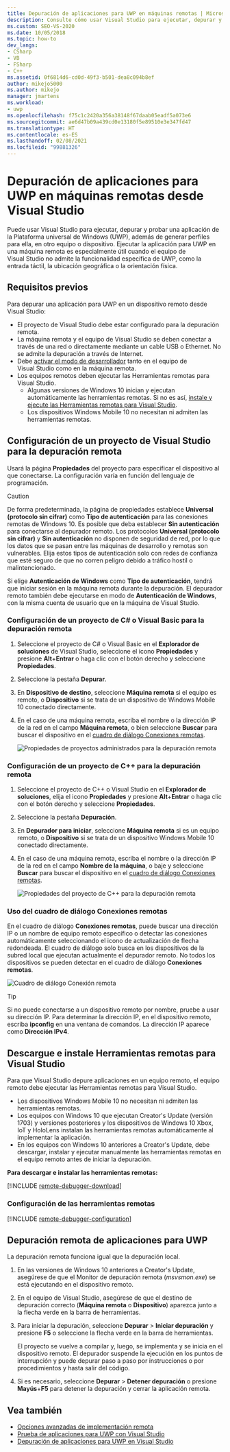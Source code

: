 ```yaml
---
title: Depuración de aplicaciones para UWP en máquinas remotas | Microsoft Docs
description: Consulte cómo usar Visual Studio para ejecutar, depurar y probar una aplicación de la Plataforma universal de Windows (UWP), además de generar perfiles para ella, en otro equipo o dispositivo de forma remota.
ms.custom: SEO-VS-2020
ms.date: 10/05/2018
ms.topic: how-to
dev_langs:
- CSharp
- VB
- FSharp
- C++
ms.assetid: 0f6814d6-cd0d-49f3-b501-dea8c094b8ef
author: mikejo5000
ms.author: mikejo
manager: jmartens
ms.workload:
- uwp
ms.openlocfilehash: f75c1c2420a356a38148f67daab05eadf5a073e6
ms.sourcegitcommit: ae6d47b09a439cd0e13180f5e89510e3e347fd47
ms.translationtype: HT
ms.contentlocale: es-ES
ms.lasthandoff: 02/08/2021
ms.locfileid: "99881326"
---
```

# <a name="debug-uwp-apps-on-remote-machines-from-visual-studio"></a>Depuración de aplicaciones para UWP en máquinas remotas desde Visual Studio

Puede usar Visual Studio para ejecutar, depurar y probar una aplicación de la Plataforma universal de Windows (UWP), además de generar perfiles para ella, en otro equipo o dispositivo. Ejecutar la aplicación para UWP en una máquina remota es especialmente útil cuando el equipo de Visual Studio no admite la funcionalidad específica de UWP, como la entrada táctil, la ubicación geográfica o la orientación física.

## <a name="prerequisites"></a><a name="BKMK_Prerequisites"></a> Requisitos previos

Para depurar una aplicación para UWP en un dispositivo remoto desde Visual Studio:

- El proyecto de Visual Studio debe estar configurado para la depuración remota.
- La máquina remota y el equipo de Visual Studio se deben conectar a través de una red o directamente mediante un cable USB o Ethernet. No se admite la depuración a través de Internet.
- Debe [activar el modo de desarrollador](/windows/uwp/get-started/enable-your-device-for-development) tanto en el equipo de Visual Studio como en la máquina remota.
- Los equipos remotos deben ejecutar las Herramientas remotas para Visual Studio.
  - Algunas versiones de Windows 10 inician y ejecutan automáticamente las herramientas remotas. Si no es así, [instale y ejecute las Herramientas remotas para Visual Studio](#BKMK_download).
  - Los dispositivos Windows Mobile 10 no necesitan ni admiten las herramientas remotas.

## <a name="configure-a-visual-studio-project-for-remote-debugging"></a><a name="BKMK_ConnectVS"></a> Configuración de un proyecto de Visual Studio para la depuración remota
<a name="BKMK_DirectConnect"></a> Usará la página **Propiedades** del proyecto para especificar el dispositivo al que conectarse. La configuración varía en función del lenguaje de programación.

> [!CAUTION]
> De forma predeterminada, la página de propiedades establece **Universal (protocolo sin cifrar)** como **Tipo de autenticación** para las conexiones remotas de Windows 10. Es posible que deba establecer **Sin autenticación** para conectarse al depurador remoto. Los protocolos **Universal (protocolo sin cifrar)** y **Sin autenticación** no disponen de seguridad de red, por lo que los datos que se pasan entre las máquinas de desarrollo y remotas son vulnerables. Elija estos tipos de autenticación solo con redes de confianza que esté seguro de que no corren peligro debido a tráfico hostil o malintencionado.
>
>Si elige **Autenticación de Windows** como **Tipo de autenticación**, tendrá que iniciar sesión en la máquina remota durante la depuración. El depurador remoto también debe ejecutarse en modo de **Autenticación de Windows**, con la misma cuenta de usuario que en la máquina de Visual Studio.

### <a name="configure-a-c-or-visual-basic-project-for-remote-debugging"></a><a name="BKMK_Choosing_the_remote_device_for_C__and_Visual_Basic_projects"></a> Configuración de un proyecto de C# o Visual Basic para la depuración remota

1. Seleccione el proyecto de C# o Visual Basic en el **Explorador de soluciones** de Visual Studio, seleccione el icono **Propiedades** y presione **Alt**+**Entrar** o haga clic con el botón derecho y seleccione **Propiedades**.

1. Seleccione la pestaña **Depurar**.

1. En **Dispositivo de destino**, seleccione **Máquina remota** si el equipo es remoto, o **Dispositivo** si se trata de un dispositivo de Windows Mobile 10 conectado directamente.

1. En el caso de una máquina remota, escriba el nombre o la dirección IP de la red en el campo **Máquina remota**, o bien seleccione **Buscar** para buscar el dispositivo en el [cuadro de diálogo Conexiones remotas](#remote-connections).

    ![Propiedades de proyectos administrados para la depuración remota](../debugger/media/vsrun_managed_projprop_remote.png "Propiedades del proyecto de depuración administrada")

### <a name="configure-a-c-project-for-remote-debugging"></a><a name="BKMK_Choosing_the_remote_device_for_JavaScript_and_C___projects"></a> Configuración de un proyecto de C++ para la depuración remota

1. Seleccione el proyecto de C++ o Visual Studio en el **Explorador de soluciones**, elija el icono **Propiedades** y presione **Alt**+**Entrar** o haga clic con el botón derecho y seleccione **Propiedades**.

1. Seleccione la pestaña **Depuración**.

3. En **Depurador para iniciar**, seleccione **Máquina remota** si es un equipo remoto, o **Dispositivo** si se trata de un dispositivo Windows Mobile 10 conectado directamente.

1. En el caso de una máquina remota, escriba el nombre o la dirección IP de la red en el campo **Nombre de la máquina**, o baje y seleccione **Buscar** para buscar el dispositivo en el [cuadro de diálogo Conexiones remotas](#remote-connections).

    ![Propiedades del proyecto de C++ para la depuración remota](../debugger/media/vsrun_cpp_projprop_remote.png "Propiedades del proyecto de depuración de C++")

### <a name="use-the-remote-connections-dialog-box"></a><a name="remote-connections"></a> Uso del cuadro de diálogo Conexiones remotas

En el cuadro de diálogo **Conexiones remotas**, puede buscar una dirección IP o un nombre de equipo remoto específico o detectar las conexiones automáticamente seleccionando el icono de actualización de flecha redondeada. El cuadro de diálogo solo busca en los dispositivos de la subred local que ejecutan actualmente el depurador remoto. No todos los dispositivos se pueden detectar en el cuadro de diálogo **Conexiones remotas**.

 ![Cuadro de diálogo Conexión remota](../debugger/media/vsrun_selectremotedebuggerdlg.png "Cuadro de diálogo Conexiones remotas")

>[!TIP]
>Si no puede conectarse a un dispositivo remoto por nombre, pruebe a usar su dirección IP. Para determinar la dirección IP, en el dispositivo remoto, escriba **ipconfig** en una ventana de comandos. La dirección IP aparece como **Dirección IPv4**.

## <a name="download-and-install-the-remote-tools-for-visual-studio"></a><a name="BKMK_download"></a> Descargue e instale Herramientas remotas para Visual Studio

Para que Visual Studio depure aplicaciones en un equipo remoto, el equipo remoto debe ejecutar las Herramientas remotas para Visual Studio.

- Los dispositivos Windows Mobile 10 no necesitan ni admiten las herramientas remotas.
- Los equipos con Windows 10 que ejecutan Creator's Update (versión 1703) y versiones posteriores y los dispositivos de Windows 10 Xbox, IoT y HoloLens instalan las herramientas remotas automáticamente al implementar la aplicación.
- En los equipos con Windows 10 anteriores a Creator's Update, debe descargar, instalar y ejecutar manualmente las herramientas remotas en el equipo remoto antes de iniciar la depuración.

**Para descargar e instalar las herramientas remotas:**

[!INCLUDE [remote-debugger-download](../debugger/includes/remote-debugger-download.md)]

### <a name="configure-the-remote-tools"></a><a name="BKMK_setup"></a> Configuración de las herramientas remotas

[!INCLUDE [remote-debugger-configuration](../debugger/includes/remote-debugger-configuration.md)]

## <a name="debug-uwp-apps-remotely"></a><a name="BKMK_RunRemoteDebug"></a> Depuración remota de aplicaciones para UWP

La depuración remota funciona igual que la depuración local.

1. En las versiones de Windows 10 anteriores a Creator's Update, asegúrese de que el Monitor de depuración remota (*msvsmon.exe*) se está ejecutando en el dispositivo remoto.

1. En el equipo de Visual Studio, asegúrese de que el destino de depuración correcto (**Máquina remota** o **Dispositivo**) aparezca junto a la flecha verde en la barra de herramientas.

1. Para iniciar la depuración, seleccione **Depurar** > **Iniciar depuración** y presione **F5** o seleccione la flecha verde en la barra de herramientas.

   El proyecto se vuelve a compilar y, luego, se implementa y se inicia en el dispositivo remoto. El depurador suspende la ejecución en los puntos de interrupción y puede depurar paso a paso por instrucciones o por procedimientos y hasta salir del código.

1. Si es necesario, seleccione **Depurar** > **Detener depuración** o presione **Mayús**+**F5** para detener la depuración y cerrar la aplicación remota.

## <a name="see-also"></a>Vea también
- [Opciones avanzadas de implementación remota](/windows/uwp/debug-test-perf/deploying-and-debugging-uwp-apps#advanced-remote-deployment-options)
- [Prueba de aplicaciones para UWP con Visual Studio](../test/unit-test-your-code.md)
- [Depuración de aplicaciones para UWP en Visual Studio](debugging-windows-store-and-windows-universal-apps.md)
